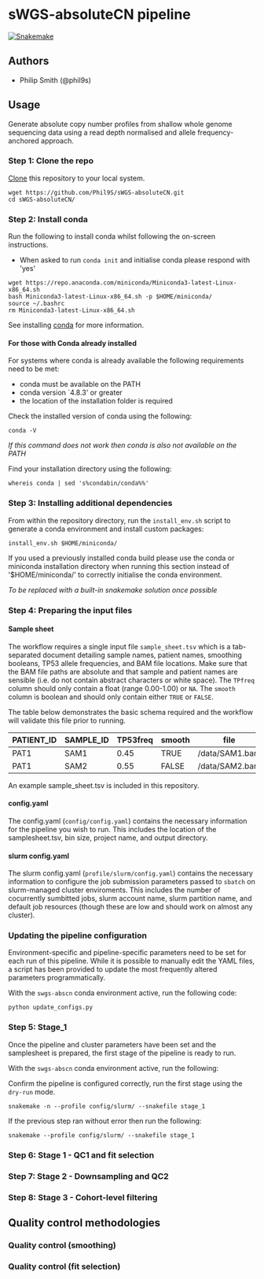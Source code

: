 # sWGS-absoluteCN pipeline

[![Snakemake](https://img.shields.io/badge/snakemake-≥5.10.0-brightgreen.svg)](https://snakemake.bitbucket.io)

## Authors

* Philip Smith (@phil9s)

## Usage

Generate absolute copy number profiles from shallow whole genome sequencing data using a read depth normalised and allele frequency-anchored approach.

### Step 1: Clone the repo

[Clone](https://help.github.com/en/articles/cloning-a-repository) this repository to your local system.

```
wget https://github.com/Phil9S/sWGS-absoluteCN.git
cd sWGS-absoluteCN/
```

### Step 2: Install conda

Run the following to install conda whilst following the on-screen instructions.
- When asked to run `conda init` and initialise conda please respond with 'yes'

```
wget https://repo.anaconda.com/miniconda/Miniconda3-latest-Linux-x86_64.sh
bash Miniconda3-latest-Linux-x86_64.sh -p $HOME/miniconda/
source ~/.bashrc
rm Miniconda3-latest-Linux-x86_64.sh
```

See installing [conda](https://conda.io/projects/conda/en/latest/user-guide/install/index.html) for more information.

#### For those with Conda already installed

For systems where conda is already available the following requirements need to be met:
- conda must be available on the PATH
- conda version `4.8.3' or greater
- the location of the installation folder is required

Check the installed version of conda using the following:
```
conda -V
```
*If this command does not work then conda is also not available on the PATH*

Find your installation directory using the following:
```
whereis conda | sed 's%condabin/conda%%'
```

### Step 3: Installing additional dependencies

From within the repository directory, run the `install_env.sh` script to generate a conda environment and install custom packages:

```
install_env.sh $HOME/miniconda/
```

If you used a previously installed conda build please use the conda or miniconda installation directory when running this section instead of '$HOME/miniconda/' to correctly initialise the conda environment.

*To be replaced with a built-in snakemake solution once possible*

### Step 4: Preparing the input files

#### Sample sheet

The workflow requires a single input file `sample_sheet.tsv` which is a tab-separated document detailing sample names, patient names, smoothing booleans, TP53 allele frequencies, and BAM file locations. Make sure that the BAM file paths are absolute and that sample and patient names are sensible (i.e. do not contain abstract characters or white space). The `TPfreq` column should only contain a float (range 0.00-1.00) or `NA`. The `smooth` column is boolean and should only contain either `TRUE` or `FALSE`.

The table below demonstrates the basic schema required and the workflow will validate this file prior to running.

|PATIENT_ID|SAMPLE_ID|TP53freq|smooth|file         |
|----------|---------|--------|------|-------------|
|PAT1      |SAM1     |0.45    |TRUE  |/data/SAM1.bam|
|PAT1      |SAM2     |0.55    |FALSE |/data/SAM2.bam|

An example sample_sheet.tsv is included in this repository.

#### config.yaml

The config.yaml (`config/config.yaml`) contains the necessary information for the pipeline you wish to run. This includes the location of the samplesheet.tsv, bin size, project name, and output directory.

#### slurm config.yaml

The slurm config.yaml (`profile/slurm/config.yaml`) contains the necessary information to configure the job submission parameters passed to `sbatch` on slurm-managed cluster enviroments. This includes the number of cocurrently sumbitted jobs, slurm account name, slurm partition name, and default job resources (though these are low and should work on almost any cluster).

### Updating the pipeline configuration

Environment-specific and pipeline-specific parameters need to be set for each run of this pipeline. While it is possible to manually edit the YAML files, a script has been provided to update the most frequently altered parameters programmatically.

With the `swgs-abscn` conda environment active, run the following code:

```
python update_configs.py
```

### Step 5: Stage_1

Once the pipeline and cluster parameters have been set and the samplesheet is prepared, the first stage of the pipeline is ready to run.

With the `swgs-abscn` conda environment active, run the following:

Confirm the pipeline is configured correctly, run the first stage using the `dry-run` mode.

```
snakemake -n --profile config/slurm/ --snakefile stage_1
```

If the previous step ran without error then run the following:

```
snakemake --profile config/slurm/ --snakefile stage_1
```

### Step 6: Stage 1 - QC1 and fit selection

### Step 7: Stage 2 - Downsampling and QC2

### Step 8: Stage 3 - Cohort-level filtering

## Quality control methodologies

### Quality control (smoothing)

### Quality control (fit selection)

